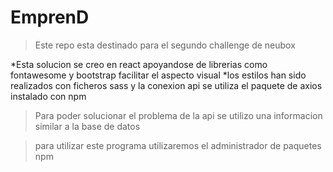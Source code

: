 # EmprenD

> Este repo esta destinado para el segundo challenge de neubox

*Esta solucion se creo en react apoyandose de librerias como fontawesome y bootstrap facilitar el aspecto visual
*los estilos han sido realizados con ficheros sass y la conexion api se utiliza el paquete de axios instalado con npm 

>Para poder solucionar el problema de la api se utilizo una informacion similar a la base de datos

>para utilizar este programa utilizaremos el administrador de paquetes npm
